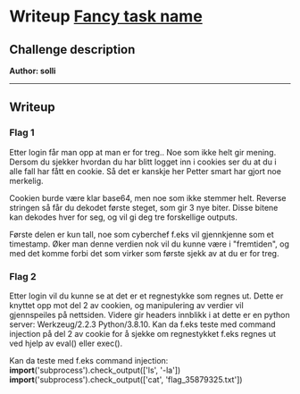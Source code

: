 # Writeup [Fancy task name](./README.md)

## Challenge description

**Author: solli**

---

## Writeup

### Flag 1
Etter login får man opp at man er for treg.. Noe som ikke helt gir mening.
Dersom du sjekker hvordan du har blitt logget inn i cookies ser du at du i alle fall har fått en cookie. Så det er kanskje her Petter smart har gjort noe merkelig.

Cookien burde være klar base64, men noe som ikke stemmer helt. Reverse stringen så får du dekodet første steget, som gir 3 nye biter.
Disse bitene kan dekodes hver for seg, og vil gi deg tre forskellige outputs. 

Første delen er kun tall, noe som cyberchef f.eks vil gjennkjenne som et timestamp. Øker man denne verdien nok vil du kunne være i "fremtiden", og med det komme forbi det som virker som første sjekk av at du er for treg.


### Flag 2
Etter login vil du kunne se at det er et regnestykke som regnes ut. Dette er knyttet opp mot del 2 av cookien, og manipulering av verdier vil gjennspeiles på nettsiden.
Videre gir headers innblikk i at dette er en python server: Werkzeug/2.2.3 Python/3.8.10. Kan da f.eks teste med command injection på del 2 av cookie for å sjekke om regnestykket f.eks regnes ut ved hjelp av eval() eller exec().

Kan da teste med f.eks command injection:
__import__('subprocess').check_output(['ls', '-la'])
__import__('subprocess').check_output(['cat', 'flag_35879325.txt'])

